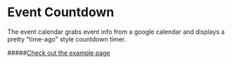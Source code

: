 Event Countdown
=============

The event calendar grabs event info from a google calendar and displays a pretty "time-ago" style countdown timer.

#####[Check out the example page](http://eventcountdown.jklb.co)
